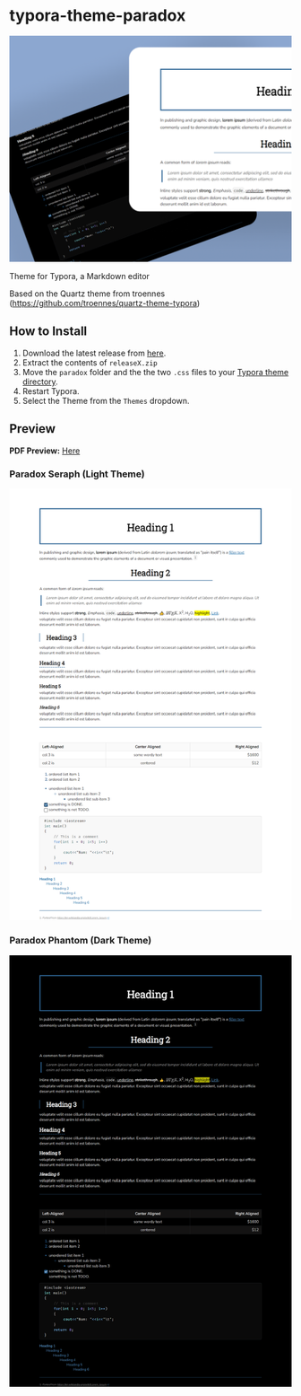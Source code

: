 # typora-theme-paradox

![](preview/paradoxFullSize.jpg)



Theme for Typora, a Markdown editor

Based on the Quartz theme from troennes (https://github.com/troennes/quartz-theme-typora)

## How to Install

1. Download the latest release from [here](https://github.com/george-paul/typoratheme-paradox/releases).
2. Extract the contents of `releaseX.zip`
3. Move the `paradox` folder and the the two `.css` files to your [Typora theme directory](https://theme.typora.io/doc/Install-Theme/).
4. Restart Typora.
5. Select the Theme from the `Themes` dropdown.

## Preview

**PDF Preview:** [Here](preview/preview.pdf)

### Paradox Seraph (Light Theme)

![](preview/seraph.png)



### Paradox Phantom (Dark Theme)

![phantom](preview/phantom.png)
